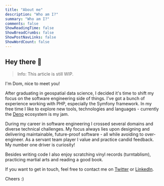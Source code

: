 ```yaml
---
title: "About me"
description: "Who am I?"
summary: "Who am I?"
comments: false
ShowReadingTime: false
ShowBreadCrumbs: false
ShowPostNavLinks: false
ShowWordCount: false
---
```


## Hey there 👋

> Info: This article is still WIP.

I'm Dom, nice to meet you!

After graduating in geospatial data science, I decided it's time to shift my focus on the software engineering side of things. I've got a bunch of experience working with PHP, especially the Symfony framework. In my free time I like to explore new tools, technologies and languages - currently the [Deno](https://deno.land/) ecosystem is my jam.

During my career in software engineering I crossed several domains and diverse technical challenges. My focus always lies upon designing and delivering maintainable, future-proof software - all while avoiding to over-engineer. As a servant team player I value and practice candid feedback. My number one driver is curiosity!

Besides writing code I also enjoy scratching vinyl records (turntablism), practicing martial arts and reading a good book.

If you want to get in touch, feel free to contact me on [Twitter](https://twitter.com/meaculpadev) or [LinkedIn](https://www.linkedin.com/in/dominic-schuld/).

Cheers :)
